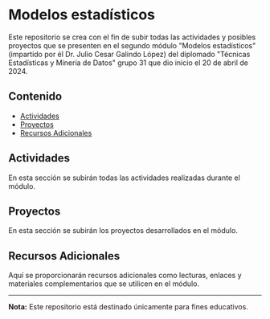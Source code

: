 # Modelos estadísticos

Este repositorio se crea con el fin de subir todas las actividades y posibles proyectos que se presenten en el segundo módulo "Modelos estadísticos" (impartido por él Dr. Julio Cesar Galindo López) del diplomado "Técnicas Estadísticas y Minería de Datos" grupo 31 que dio inicio el 20 de abril de 2024.

## Contenido

- [Actividades](#actividades)
- [Proyectos](#proyectos)
- [Recursos Adicionales](#recursos-adicionales)

## Actividades

En esta sección se subirán todas las actividades realizadas durante el módulo.

## Proyectos

En esta sección se subirán los proyectos desarrollados en el módulo.

## Recursos Adicionales

Aquí se proporcionarán recursos adicionales como lecturas, enlaces y materiales complementarios que se utilicen en el módulo.

---

**Nota:** Este repositorio está destinado únicamente para fines educativos.
